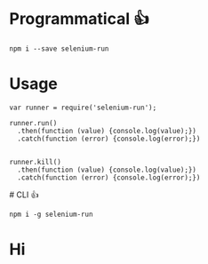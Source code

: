 # Programmatical :thumbsup:
```
npm i --save selenium-run
```

# Usage
```
var runner = require('selenium-run');

runner.run()
  .then(function (value) {console.log(value);})
  .catch(function (error) {console.log(error);})


runner.kill()
  .then(function (value) {console.log(value);})
  .catch(function (error) {console.log(error);})

```

# CLI :thumbsup:
```
npm i -g selenium-run
```
# Hi
